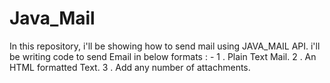 # Java_Mail
In this repository, i'll be showing how to send mail using JAVA_MAIL API. i'll be writing code to send Email in below formats : - 
1 . Plain Text Mail.
2 . An HTML formatted Text.
3 . Add any number of attachments.

